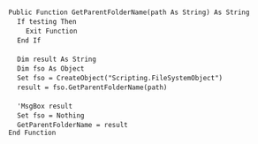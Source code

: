&nbsp;  &nbsp;  &nbsp;  &nbsp;  
`Public Function GetParentFolderName(path As String) As String`  
&nbsp;&nbsp;&nbsp;&nbsp;`If testing Then`  
&nbsp;&nbsp;&nbsp;&nbsp;&nbsp;&nbsp;&nbsp;&nbsp;`Exit Function`  
&nbsp;&nbsp;&nbsp;&nbsp;`End If`  
&nbsp;  &nbsp;  &nbsp;  &nbsp;  
&nbsp;&nbsp;&nbsp;&nbsp;`Dim result As String`  
&nbsp;&nbsp;&nbsp;&nbsp;`Dim fso As Object`  
&nbsp;&nbsp;&nbsp;&nbsp;`Set fso = CreateObject("Scripting.FileSystemObject")`  
&nbsp;&nbsp;&nbsp;&nbsp;`result = fso.GetParentFolderName(path)`  
&nbsp;  &nbsp;  &nbsp;  &nbsp;  
&nbsp;&nbsp;&nbsp;&nbsp;`'MsgBox result`  
&nbsp;&nbsp;&nbsp;&nbsp;`Set fso = Nothing`  
&nbsp;&nbsp;&nbsp;&nbsp;`GetParentFolderName = result`  
`End Function`  

